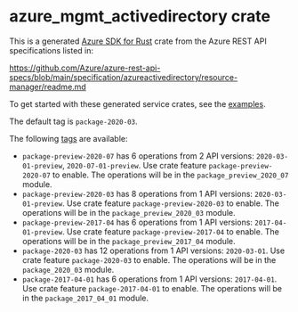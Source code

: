 # azure_mgmt_activedirectory crate

This is a generated [Azure SDK for Rust](https://github.com/Azure/azure-sdk-for-rust) crate from the Azure REST API specifications listed in:

https://github.com/Azure/azure-rest-api-specs/blob/main/specification/azureactivedirectory/resource-manager/readme.md

To get started with these generated service crates, see the [examples](https://github.com/Azure/azure-sdk-for-rust/blob/main/services/README.md#examples).

The default tag is `package-2020-03`.

The following [tags](https://github.com/Azure/azure-sdk-for-rust/blob/main/services/tags.md) are available:

- `package-preview-2020-07` has 6 operations from 2 API versions: `2020-03-01-preview`, `2020-07-01-preview`. Use crate feature `package-preview-2020-07` to enable. The operations will be in the `package_preview_2020_07` module.
- `package-preview-2020-03` has 8 operations from 1 API versions: `2020-03-01-preview`. Use crate feature `package-preview-2020-03` to enable. The operations will be in the `package_preview_2020_03` module.
- `package-preview-2017-04` has 6 operations from 1 API versions: `2017-04-01-preview`. Use crate feature `package-preview-2017-04` to enable. The operations will be in the `package_preview_2017_04` module.
- `package-2020-03` has 12 operations from 1 API versions: `2020-03-01`. Use crate feature `package-2020-03` to enable. The operations will be in the `package_2020_03` module.
- `package-2017-04-01` has 6 operations from 1 API versions: `2017-04-01`. Use crate feature `package-2017-04-01` to enable. The operations will be in the `package_2017_04_01` module.